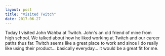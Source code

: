 ```yaml
---
layout: post
title: "Visited Twitch"
date: 2017-06-27
---
```

Today I visited John Wahba at Twitch.  John's an old friend of mine from high school. We talked about how he liked working at Twitch and our career paths thus far.  Twitch seems like a great place to work and since I do really like using their product... basically everyday... it would be a great fit for me.